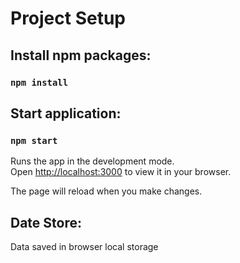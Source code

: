 # Project Setup

## Install npm packages:

### `npm install`


## Start application:

### `npm start`

Runs the app in the development mode.\
Open [http://localhost:3000](http://localhost:3000) to view it in your browser.

The page will reload when you make changes.

## Date Store:
Data saved in browser local storage
